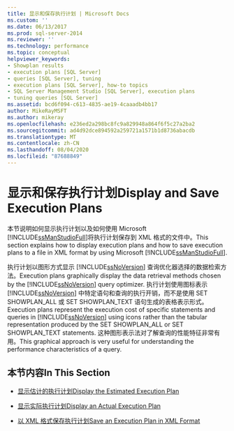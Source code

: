 ```yaml
---
title: 显示和保存执行计划 | Microsoft Docs
ms.custom: ''
ms.date: 06/13/2017
ms.prod: sql-server-2014
ms.reviewer: ''
ms.technology: performance
ms.topic: conceptual
helpviewer_keywords:
- Showplan results
- execution plans [SQL Server]
- queries [SQL Server], tuning
- execution plans [SQL Server], how-to topics
- SQL Server Management Studio [SQL Server], execution plans
- tuning queries [SQL Server]
ms.assetid: bcd6f094-c613-4835-ae19-4caaadb4bb17
author: MikeRayMSFT
ms.author: mikeray
ms.openlocfilehash: e236ed2a298bc8fc9a829948a864f6f5c27a2ba2
ms.sourcegitcommit: ad4d92dce894592a259721a1571b1d8736abacdb
ms.translationtype: MT
ms.contentlocale: zh-CN
ms.lasthandoff: 08/04/2020
ms.locfileid: "87688849"
---
```

# <a name="display-and-save-execution-plans"></a><span data-ttu-id="650b1-102">显示和保存执行计划</span><span class="sxs-lookup"><span data-stu-id="650b1-102">Display and Save Execution Plans</span></span>
  <span data-ttu-id="650b1-103">本节说明如何显示执行计划以及如何使用 Microsoft [!INCLUDE[ssManStudioFull](../../includes/ssmanstudiofull-md.md)]将执行计划保存到 XML 格式的文件中。</span><span class="sxs-lookup"><span data-stu-id="650b1-103">This section explains how to display execution plans and how to save execution plans to a file in XML format by using Microsoft [!INCLUDE[ssManStudioFull](../../includes/ssmanstudiofull-md.md)].</span></span>  
  
 <span data-ttu-id="650b1-104">执行计划以图形方式显示 [!INCLUDE[ssNoVersion](../../includes/ssnoversion-md.md)] 查询优化器选择的数据检索方法。</span><span class="sxs-lookup"><span data-stu-id="650b1-104">Execution plans graphically display the data retrieval methods chosen by the [!INCLUDE[ssNoVersion](../../includes/ssnoversion-md.md)] query optimizer.</span></span> <span data-ttu-id="650b1-105">执行计划使用图标表示 [!INCLUDE[ssNoVersion](../../includes/ssnoversion-md.md)] 中特定语句和查询的执行开销，而不是使用 SET SHOWPLAN_ALL 或 SET SHOWPLAN_TEXT 语句生成的表格表示形式。</span><span class="sxs-lookup"><span data-stu-id="650b1-105">Execution plans represent the execution cost of specific statements and queries in [!INCLUDE[ssNoVersion](../../includes/ssnoversion-md.md)] using icons rather than the tabular representation produced by the SET SHOWPLAN_ALL or SET SHOWPLAN_TEXT statements.</span></span> <span data-ttu-id="650b1-106">这种图形表示法对了解查询的性能特征非常有用。</span><span class="sxs-lookup"><span data-stu-id="650b1-106">This graphical approach is very useful for understanding the performance characteristics of a query.</span></span>  
  
## <a name="in-this-section"></a><span data-ttu-id="650b1-107">本节内容</span><span class="sxs-lookup"><span data-stu-id="650b1-107">In This Section</span></span>  
  
-   [<span data-ttu-id="650b1-108">显示估计的执行计划</span><span class="sxs-lookup"><span data-stu-id="650b1-108">Display the Estimated Execution Plan</span></span>](display-the-estimated-execution-plan.md)  
  
-   [<span data-ttu-id="650b1-109">显示实际执行计划</span><span class="sxs-lookup"><span data-stu-id="650b1-109">Display an Actual Execution Plan</span></span>](display-an-actual-execution-plan.md)  
  
-   [<span data-ttu-id="650b1-110">以 XML 格式保存执行计划</span><span class="sxs-lookup"><span data-stu-id="650b1-110">Save an Execution Plan in XML Format</span></span>](save-an-execution-plan-in-xml-format.md)  
  
  
